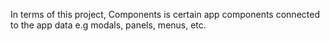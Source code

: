 In terms of this project, Components is certain app components connected to the app data e.g modals, panels, menus, etc.   
